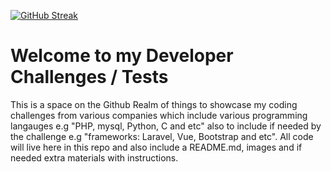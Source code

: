 [//]: <> (// This is confusing, I KNOW, so let me explain it to you :grin:)


[![GitHub Streak](https://github-readme-streak-stats.herokuapp.com/?user=DeanDevel)](https://git.io/streak-stats)

# Welcome to my Developer Challenges / Tests 
This is a space on the Github Realm of things to showcase my coding challenges from various companies 
which include various programming langauges e.g "PHP, mysql, Python, C and etc" also to include if 
needed by the challenge e.g "frameworks: Laravel, Vue, Bootstrap and etc". All code will live
here in this repo and also include a README.md, images and if needed extra materials with instructions.

